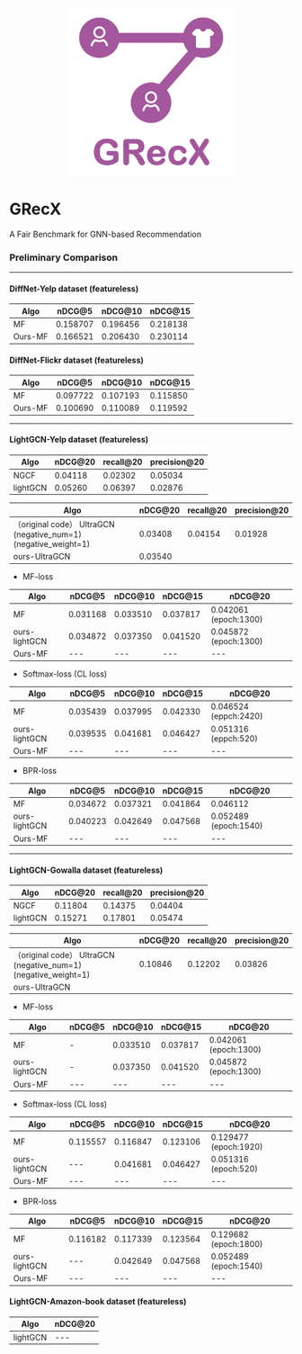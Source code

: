 <p align="center">
<img src="GRecX_LOGO_SQUARE.png" width="300"/>
</p>

# GRecX
A Fair Benchmark for GNN-based Recommendation

### Preliminary Comparison

***

#### DiffNet-Yelp dataset (featureless)

| Algo | nDCG@5 | nDCG@10 | nDCG@15 |
| --- | --- | --- | --- |
| MF| 0.158707 | 0.196456 |	0.218138 |
| Ours-MF | 0.166521 | 0.206430 | 0.230114 |

#### DiffNet-Flickr dataset (featureless)

| Algo | nDCG@5 | nDCG@10 | nDCG@15 |
| --- | --- | --- | --- |
| MF| 0.097722 | 0.107193 | 0.115850 |
| Ours-MF | 0.100690 | 0.110089 | 0.119592 |

***

#### LightGCN-Yelp dataset (featureless)

| Algo | nDCG@20 | recall@20 | precision@20 |
| --- | --- | --- | --- | 
| NGCF | 0.04118 | 0.02302 | 0.05034 |
| lightGCN| 0.05260 | 0.06397 | 0.02876 |


| Algo | nDCG@20 | recall@20 | precision@20 |
| --- | --- | --- | --- | 
| （original code） UltraGCN (negative_num=1) (negative_weight=1)| 0.03408 | 0.04154 | 0.01928 |
| ours-UltraGCN | 0.03540 |  |  |


* MF-loss

| Algo | nDCG@5 | nDCG@10 | nDCG@15 | nDCG@20 |
| --- | --- | --- | --- | --- |
| MF| 0.031168 | 0.033510 | 0.037817 | 0.042061 (epoch:1300) |
| ours-lightGCN| 0.034872 | 0.037350 | 0.041520 | 0.045872 (epoch:1300) |
| Ours-MF | --- | --- | --- | --- |

* Softmax-loss (CL loss)

| Algo | nDCG@5 | nDCG@10 | nDCG@15 | nDCG@20 |
| --- | --- | --- | --- | --- |
| MF| 0.035439 | 0.037995 | 0.042330 | 0.046524 (eppch:2420) |
| ours-lightGCN| 0.039535 | 0.041681 | 0.046427 | 0.051316 (eppch:520) |
| Ours-MF | --- | --- | --- | --- |


* BPR-loss

| Algo | nDCG@5 | nDCG@10 | nDCG@15 | nDCG@20 |
| --- | --- | --- | --- | --- |
| MF| 0.034672 | 0.037321 | 0.041864 | 0.046112 |
| ours-lightGCN| 0.040223 | 0.042649 | 0.047568 | 0.052489 (epoch:1540) |
| Ours-MF | --- | --- | --- | --- |

***

#### LightGCN-Gowalla dataset (featureless)

| Algo | nDCG@20 | recall@20 | precision@20 |
| --- | --- | --- | --- | 
| NGCF | 0.11804 | 0.14375 | 0.04404 |
| lightGCN| 0.15271 | 0.17801 | 0.05474 |


| Algo | nDCG@20 | recall@20 | precision@20 |
| --- | --- | --- | --- | 
| （original code） UltraGCN (negative_num=1) (negative_weight=1)| 0.10846 | 0.12202 | 0.03826 |
| ours-UltraGCN | |  |  |

* MF-loss

| Algo | nDCG@5 | nDCG@10 | nDCG@15 | nDCG@20 |
| --- | --- | --- | --- | --- |
| MF| - | 0.033510 | 0.037817 | 0.042061 (epoch:1300) |
| ours-lightGCN| - | 0.037350 | 0.041520 | 0.045872 (epoch:1300) |
| Ours-MF | --- | --- | --- | --- |

* Softmax-loss (CL loss)

| Algo | nDCG@5 | nDCG@10 | nDCG@15 | nDCG@20 |
| --- | --- | --- | --- | --- |
| MF| 0.115557 | 0.116847 | 0.123106 | 0.129477 (epoch:1920) |
| ours-lightGCN| --- | 0.041681 | 0.046427 | 0.051316 (epoch:520) |
| Ours-MF | --- | --- | --- | --- |


* BPR-loss

| Algo | nDCG@5 | nDCG@10 | nDCG@15 | nDCG@20 |
| --- | --- | --- | --- | --- |
| MF| 0.116182 | 0.117339 | 0.123564 | 0.129682 (epoch:1800) |
| ours-lightGCN| --- | 0.042649 | 0.047568 | 0.052489 (epoch:1540) |
| Ours-MF | --- | --- | --- | --- |


#### LightGCN-Amazon-book dataset (featureless)

| Algo | nDCG@20 |
| --- | --- | 
| lightGCN| --- |
